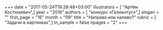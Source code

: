 +++
date = "2017-05-24T19:28:48+03:00"
illustrators = [ "Артём Костюкевич",]
year = "2016"
authors = [ "конкурс «Гелиантус»",]
slogan = ""
first_page = "16"
month = "09"
title = "Направо или налево?"
rubric = [ "Задачи в картинках",]
in_sample = false
npages = "2"
+++

